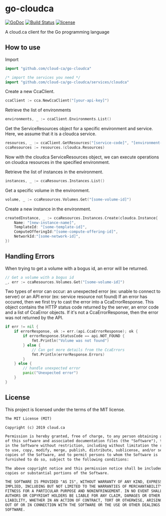 # go-cloudca

[![GoDoc](https://godoc.org/github.com/cloud-ca/go-cloudca?status.svg)](https://godoc.org/github.com/cloud-ca/go-cloudca)
[![Build Status](https://circleci.com/gh/cloud-ca/go-cloudca.svg?style=svg)](https://circleci.com/gh/cloud-ca/go-cloudca)
[![license](https://img.shields.io/github/license/cloud-ca/go-cloudca.svg)](https://github.com/cloud-ca/go-cloudca/blob/master/LICENSE)

A cloud.ca client for the Go programming language

## How to use

Import

```go
import "github.com/cloud-ca/go-cloudca"

/* import the services you need */
import "github.com/cloud-ca/go-cloudca/services/cloudca"
```

Create a new CcaClient.

```go
ccaClient := cca.NewCcaClient("[your-api-key]")
```

Retrieve the list of environments

```go
environments, _ := ccaClient.Environments.List()
```

Get the ServiceResources object for a specific environment and service. Here, we assume that it is a cloudca service.

```go
resources, _ := ccaClient.GetResources("[service-code]", "[environment-name]")
ccaResources := resources.(cloudca.Resources)
```

Now with the cloudca ServiceResources object, we can execute operations on cloudca resources in the specified environment.

Retrieve the list of instances in the environment.

```go
instances, _ := ccaResources.Instances.List()
```

Get a specific volume in the environment.

```go
volume, _ := ccaResources.Volumes.Get("[some-volume-id]")
```

Create a new instance in the environment.

```go
createdInstance, _ := ccaResources.Instances.Create(cloudca.Instance{
    Name: "[new-instance-name]",
    TemplateId: "[some-template-id]",
    ComputeOfferingId:"[some-compute-offering-id]",
    NetworkId:"[some-network-id]",
})
```

## Handling Errors

When trying to get a volume with a bogus id, an error will be returned.

```go
// Get a volume with a bogus id
_, err := ccaResources.Volumes.Get("[some-volume-id]")
```

Two types of error can occur: an unexpected error (ex: unable to connect to server) or an API error (ex: service resource not found)
If an error has occured, then we first try to cast the error into a CcaErrorResponse. This object contains the HTTP status code returned by the server, an error code and a list of CcaError objects. If it's not a CcaErrorResponse, then the error was not returned by the API.

```go
if err != nil {
    if errorResponse, ok := err.(api.CcaErrorResponse); ok {
        if errorResponse.StatusCode == api.NOT_FOUND {
            fmt.Println("Volume was not found")
        } else {
            // Can get more details from the CcaErrors
            fmt.Println(errorResponse.Errors)
        }
    } else {
        // handle unexpected error
        panic("Unexpected error")
    }
}
```

## License

This project is licensed under the terms of the MIT license.

```txt
The MIT License (MIT)

Copyright (c) 2019 cloud.ca

Permission is hereby granted, free of charge, to any person obtaining a copy
of this software and associated documentation files (the "Software"), to deal
in the Software without restriction, including without limitation the rights
to use, copy, modify, merge, publish, distribute, sublicense, and/or sell
copies of the Software, and to permit persons to whom the Software is
furnished to do so, subject to the following conditions:

The above copyright notice and this permission notice shall be included in all
copies or substantial portions of the Software.

THE SOFTWARE IS PROVIDED "AS IS", WITHOUT WARRANTY OF ANY KIND, EXPRESS OR
IMPLIED, INCLUDING BUT NOT LIMITED TO THE WARRANTIES OF MERCHANTABILITY,
FITNESS FOR A PARTICULAR PURPOSE AND NONINFRINGEMENT. IN NO EVENT SHALL THE
AUTHORS OR COPYRIGHT HOLDERS BE LIABLE FOR ANY CLAIM, DAMAGES OR OTHER
LIABILITY, WHETHER IN AN ACTION OF CONTRACT, TORT OR OTHERWISE, ARISING FROM,
OUT OF OR IN CONNECTION WITH THE SOFTWARE OR THE USE OR OTHER DEALINGS IN THE
SOFTWARE.
```
